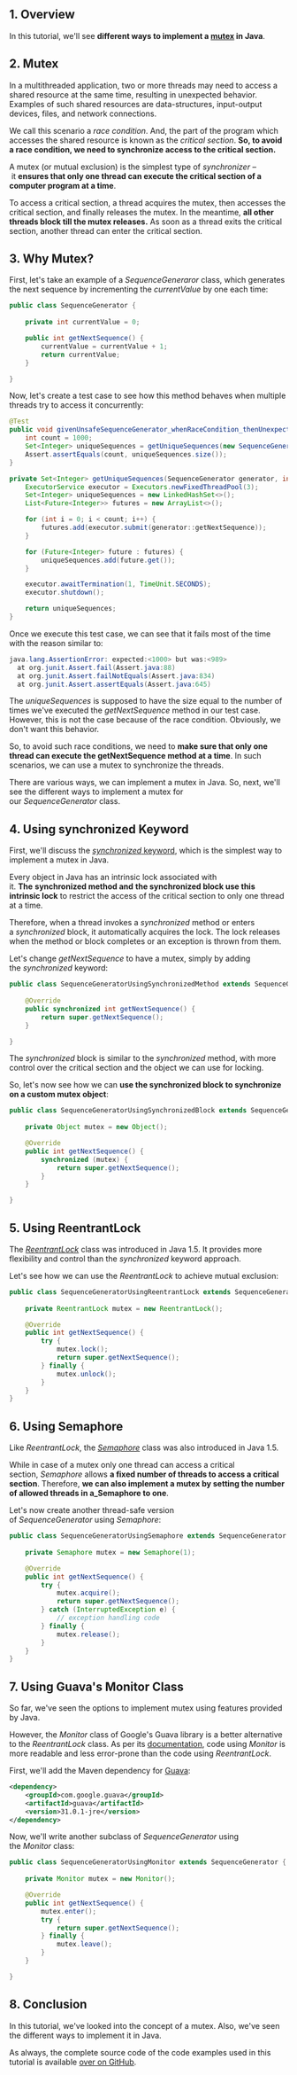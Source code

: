 
## 1. Overview

In this tutorial, we'll see **different ways to implement a [mutex](https://www.baeldung.com/cs/what-is-mutex) in Java**.

## 2. Mutex

In a multithreaded application, two or more threads may need to access a shared resource at the same time, resulting in unexpected behavior. Examples of such shared resources are data-structures, input-output devices, files, and network connections.

We call this scenario a _race condition_. And, the part of the program which accesses the shared resource is known as the _critical section_. **So, to avoid a race condition, we need to synchronize access to the critical section.**

A mutex (or mutual exclusion) is the simplest type of _synchronizer –_ it **ensures that only one thread can execute the critical section of a computer program at a time**.

To access a critical section, a thread acquires the mutex, then accesses the critical section, and finally releases the mutex. In the meantime, **all other threads block till the mutex releases.** As soon as a thread exits the critical section, another thread can enter the critical section.

## 3. Why Mutex?

First, let's take an example of a _SequenceGeneraror_ class, which generates the next sequence by incrementing the _currentValue_ by one each time:

```java
public class SequenceGenerator {
    
    private int currentValue = 0;

    public int getNextSequence() {
        currentValue = currentValue + 1;
        return currentValue;
    }

}
```

Now, let's create a test case to see how this method behaves when multiple threads try to access it concurrently:

```java
@Test
public void givenUnsafeSequenceGenerator_whenRaceCondition_thenUnexpectedBehavior() throws Exception {
    int count = 1000;
    Set<Integer> uniqueSequences = getUniqueSequences(new SequenceGenerator(), count);
    Assert.assertEquals(count, uniqueSequences.size());
}

private Set<Integer> getUniqueSequences(SequenceGenerator generator, int count) throws Exception {
    ExecutorService executor = Executors.newFixedThreadPool(3);
    Set<Integer> uniqueSequences = new LinkedHashSet<>();
    List<Future<Integer>> futures = new ArrayList<>();

    for (int i = 0; i < count; i++) {
        futures.add(executor.submit(generator::getNextSequence));
    }

    for (Future<Integer> future : futures) {
        uniqueSequences.add(future.get());
    }

    executor.awaitTermination(1, TimeUnit.SECONDS);
    executor.shutdown();

    return uniqueSequences;
}
```

Once we execute this test case, we can see that it fails most of the time with the reason similar to:

```java
java.lang.AssertionError: expected:<1000> but was:<989>
  at org.junit.Assert.fail(Assert.java:88)
  at org.junit.Assert.failNotEquals(Assert.java:834)
  at org.junit.Assert.assertEquals(Assert.java:645)
```

The _uniqueSequences_ is supposed to have the size equal to the number of times we've executed the _getNextSequence_ method in our test case. However, this is not the case because of the race condition. Obviously, we don't want this behavior.

So, to avoid such race conditions, we need to **make sure that only one thread can execute the getNextSequence method at a time**. In such scenarios, we can use a mutex to synchronize the threads.

There are various ways, we can implement a mutex in Java. So, next, we'll see the different ways to implement a mutex for our _SequenceGenerator_ class.

## 4. Using synchronized Keyword

First, we'll discuss the [_synchronized_ keyword](https://www.baeldung.com/java-synchronized), which is the simplest way to implement a mutex in Java.

Every object in Java has an intrinsic lock associated with it. **The** **synchronized method and** **the synchronized block use this intrinsic lock** to restrict the access of the critical section to only one thread at a time.

Therefore, when a thread invokes a _synchronized_ method or enters a _synchronized_ block, it automatically acquires the lock. The lock releases when the method or block completes or an exception is thrown from them.

Let's change _getNextSequence_ to have a mutex, simply by adding the _synchronized_ keyword:

```java
public class SequenceGeneratorUsingSynchronizedMethod extends SequenceGenerator {
    
    @Override
    public synchronized int getNextSequence() {
        return super.getNextSequence();
    }

}
```

The _synchronized_ block is similar to the _synchronized_ method, with more control over the critical section and the object we can use for locking.

So, let's now see how we can **use the synchronized block to synchronize on a custom mutex object**:

```java
public class SequenceGeneratorUsingSynchronizedBlock extends SequenceGenerator {
    
    private Object mutex = new Object();

    @Override
    public int getNextSequence() {
        synchronized (mutex) {
            return super.getNextSequence();
        }
    }

}
```

## 5. Using ReentrantLock

The _[ReentrantLock](https://www.baeldung.com/java-concurrent-locks)_ class was introduced in Java 1.5. It provides more flexibility and control than the _synchronized_ keyword approach.

Let's see how we can use the _ReentrantLock_ to achieve mutual exclusion:

```java
public class SequenceGeneratorUsingReentrantLock extends SequenceGenerator {
    
    private ReentrantLock mutex = new ReentrantLock();

    @Override
    public int getNextSequence() {
        try {
            mutex.lock();
            return super.getNextSequence();
        } finally {
            mutex.unlock();
        }
    }
}
```

## 6. Using Semaphore

Like _ReentrantLock_, the _[Semaphore](https://www.baeldung.com/java-semaphore)_ class was also introduced in Java 1.5.

While in case of a mutex only one thread can access a critical section, _Semaphore_ allows **a fixed number of threads to access a critical section**. Therefore, **we can also implement a mutex by setting the number of allowed threads in a_Semaphore to one**.

Let's now create another thread-safe version of _SequenceGenerator_ using _Semaphore_:

```java
public class SequenceGeneratorUsingSemaphore extends SequenceGenerator {
    
    private Semaphore mutex = new Semaphore(1);

    @Override
    public int getNextSequence() {
        try {
            mutex.acquire();
            return super.getNextSequence();
        } catch (InterruptedException e) {
            // exception handling code
        } finally {
            mutex.release();
        }
    }
}
```

## 7. Using Guava's Monitor Class

So far, we've seen the options to implement mutex using features provided by Java.

However, the _Monitor_ class of Google's Guava library is a better alternative to the _ReentrantLock_ class. As per its [documentation](https://guava.dev/releases/19.0/api/docs/com/google/common/util/concurrent/Monitor.html), code using _Monitor_ is more readable and less error-prone than the code using _ReentrantLock_.

First, we'll add the Maven dependency for [Guava](https://search.maven.org/search?q=g:com.google.guava%20AND%20a:guava):

```xml
<dependency>
    <groupId>com.google.guava</groupId>
    <artifactId>guava</artifactId>
    <version>31.0.1-jre</version>
</dependency>
```

Now, we'll write another subclass of _SequenceGenerator_ using the _Monitor_ class:

```java
public class SequenceGeneratorUsingMonitor extends SequenceGenerator {
    
    private Monitor mutex = new Monitor();

    @Override
    public int getNextSequence() {
        mutex.enter();
        try {
            return super.getNextSequence();
        } finally {
            mutex.leave();
        }
    }

}
```

## 8. Conclusion

In this tutorial, we've looked into the concept of a mutex. Also, we've seen the different ways to implement it in Java.

As always, the complete source code of the code examples used in this tutorial is available [over on GitHub](https://github.com/eugenp/tutorials/tree/master/core-java-modules/core-java-concurrency-2).